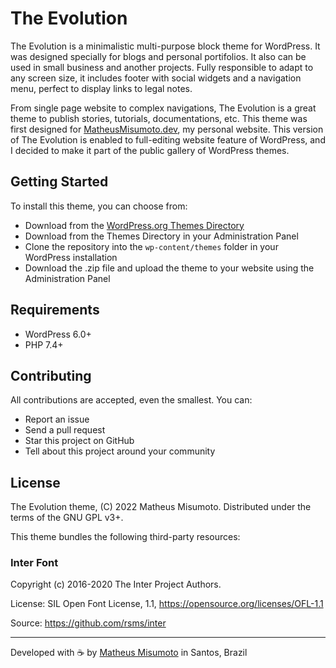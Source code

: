# The Evolution

The Evolution is a minimalistic multi-purpose block theme for WordPress. It was designed specially for blogs and personal portifolios. It also can be used in small business and another projects. Fully responsible to adapt to any screen size, it includes footer with social widgets and a navigation menu, perfect to display links to legal notes. 

From single page website to complex navigations, The Evolution is a great theme to publish stories, tutorials, documentations, etc. This theme was first designed for [MatheusMisumoto.dev](https://matheusmisumoto.dev), my personal website. This version of The Evolution is enabled to full-editing website feature of WordPress, and I decided to make it part of the public gallery of WordPress themes.

## Getting Started

To install this theme, you can choose from:

- Download from the [WordPress.org Themes Directory](https://wordpress.org/themes/the-evolution/)
- Download from the Themes Directory in your Administration Panel
- Clone the repository into the `wp-content/themes` folder in your WordPress installation
- Download the .zip file and upload the theme to your website using the Administration Panel

## Requirements

- WordPress 6.0+
- PHP 7.4+

## Contributing

All contributions are accepted, even the smallest. You can:

- Report an issue
- Send a pull request
- Star this project on GitHub
- Tell about this project around your community

## License

The Evolution theme, (C) 2022 Matheus Misumoto. Distributed under the terms of the GNU GPL v3+.

This theme bundles the following third-party resources:

### Inter Font
Copyright (c) 2016-2020 The Inter Project Authors.

License: SIL Open Font License, 1.1, https://opensource.org/licenses/OFL-1.1

Source: https://github.com/rsms/inter

---
Developed with ☕ by [Matheus Misumoto](https://matheusmisumoto.dev) in Santos, Brazil